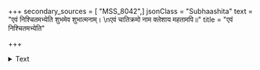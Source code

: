 +++
secondary_sources = [ "MSS_8042",]
jsonClass = "Subhaashita"
text = "एवं निश्चितमभ्येति शुभमेव शुभात्मनाम्।  \nएवं चातिक्रमो नाम क्लेशाय महतामपि॥"
title = "एवं निश्चितमभ्येति"

+++

<details><summary>Text</summary>

एवं निश्चितमभ्येति शुभमेव शुभात्मनाम्।  
एवं चातिक्रमो नाम क्लेशाय महतामपि॥
</details>
